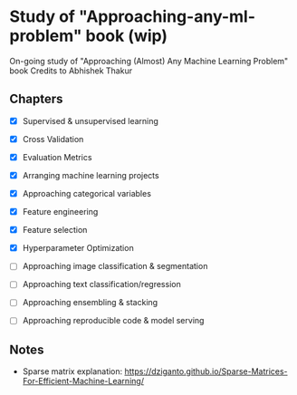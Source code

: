 # Study of "Approaching-any-ml-problem" book (wip)

On-going study of "Approaching (Almost) Any Machine Learning Problem" book
Credits to Abhishek Thakur

## Chapters

- [x] Supervised & unsupervised learning
- [x] Cross Validation
- [x] Evaluation Metrics
- [x] Arranging machine learning projects
- [x] Approaching categorical variables
- [x] Feature engineering
- [x] Feature selection
- [x] Hyperparameter Optimization
- [ ] Approaching image classification & segmentation
- [ ] Approaching text classification/regression
- [ ] Approaching ensembling & stacking
- [ ] Approaching reproducible code & model serving


## Notes

* Sparse matrix explanation: https://dziganto.github.io/Sparse-Matrices-For-Efficient-Machine-Learning/
